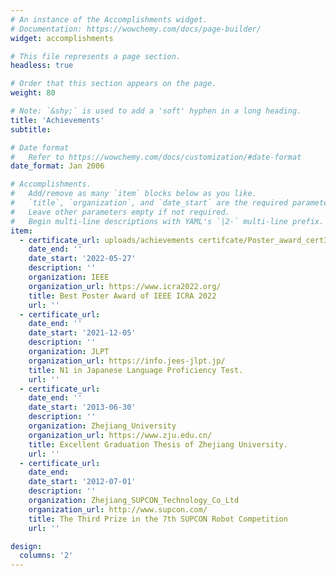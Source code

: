 ```yaml
---
# An instance of the Accomplishments widget.
# Documentation: https://wowchemy.com/docs/page-builder/
widget: accomplishments

# This file represents a page section.
headless: true

# Order that this section appears on the page.
weight: 80

# Note: `&shy;` is used to add a 'soft' hyphen in a long heading.
title: 'Achievements'
subtitle:

# Date format
#   Refer to https://wowchemy.com/docs/customization/#date-format
date_format: Jan 2006

# Accomplishments.
#   Add/remove as many `item` blocks below as you like.
#   `title`, `organization`, and `date_start` are the required parameters.
#   Leave other parameters empty if not required.
#   Begin multi-line descriptions with YAML's `|2-` multi-line prefix.
item:
  - certificate_url: uploads/achievements certifcate/Poster_award_cert3_Yingzhe_Wang.pdf
    date_end: ''
    date_start: '2022-05-27'
    description: ''
    organization: IEEE
    organization_url: https://www.icra2022.org/
    title: Best Poster Award of IEEE ICRA 2022
    url: ''
  - certificate_url: 
    date_end: ''
    date_start: '2021-12-05'
    description: ''
    organization: JLPT
    organization_url: https://info.jees-jlpt.jp/
    title: N1 in Japanese Language Proficiency Test.
    url: ''
  - certificate_url: 
    date_end: ''
    date_start: '2013-06-30'
    description: ''
    organization: Zhejiang_University
    organization_url: https://www.zju.edu.cn/
    title: Excellent Graduation Thesis of Zhejiang University.
    url: ''
  - certificate_url: 
    date_end: 
    date_start: '2012-07-01'
    description: ''
    organization: Zhejiang_SUPCON_Technology_Co_Ltd
    organization_url: http://www.supcon.com/
    title: The Third Prize in the 7th SUPCON Robot Competition
    url: ''

design:
  columns: '2'
---
```

